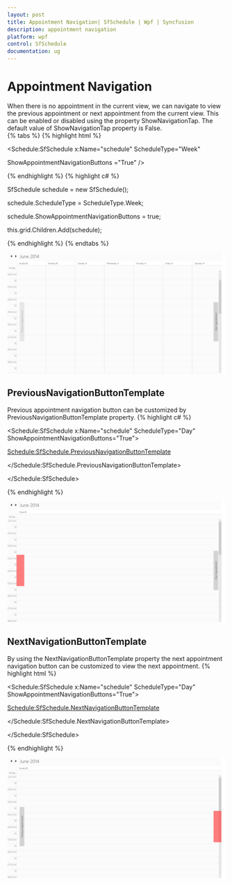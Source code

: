 ```yaml
---
layout: post
title: Appointment Navigation| SfSchedule | Wpf | Syncfusion
description: appointment navigation
platform: wpf
control: SfSchedule
documentation: ug
---
```


# Appointment Navigation

When there is no appointment in the current view, we can navigate to view the previous appointment or next appointment from the current view. This can be enabled or disabled using the property ShowNavigationTap. The default value of ShowNavigationTap property is False.  
{% tabs %}
{% highlight html %}



<Schedule:SfSchedule x:Name="schedule" ScheduleType="Week"

ShowAppointmentNavigationButtons ="True"  /> 


{% endhighlight  %}
{% highlight c# %}





SfSchedule schedule = new SfSchedule();

schedule.ScheduleType = ScheduleType.Week;

schedule.ShowAppointmentNavigationButtons = true;

this.grid.Children.Add(schedule);


{% endhighlight  %}
{% endtabs %}

![](Appointment-Navigation_images/Appointment-Navigation_img1.png)



## PreviousNavigationButtonTemplate 

Previous appointment navigation button can be customized by PreviousNavigationButtonTemplate property.
{% highlight c# %}



<Schedule:SfSchedule x:Name="schedule" ScheduleType="Day" ShowAppointmentNavigationButtons="True">

<Schedule:SfSchedule.PreviousNavigationButtonTemplate>

<DataTemplate>

<Border Height="200" Width="50" Background="Red"/>                </DataTemplate>

</Schedule:SfSchedule.PreviousNavigationButtonTemplate>

</Schedule:SfSchedule>

{% endhighlight  %}

![](Appointment-Navigation_images/Appointment-Navigation_img2.png)



## NextNavigationButtonTemplate

By using the NextNavigationButtonTemplate property the next appointment navigation button can be customized to view the next appointment.
{% highlight html %}



<Schedule:SfSchedule x:Name="schedule" ScheduleType="Day" ShowAppointmentNavigationButtons="True">

<Schedule:SfSchedule.NextNavigationButtonTemplate>                <DataTemplate>

<Border Height="200" Width="50" Background="Red"/>                                </DataTemplate>

</Schedule:SfSchedule.NextNavigationButtonTemplate>

</Schedule:SfSchedule>

{% endhighlight  %}



![](Appointment-Navigation_images/Appointment-Navigation_img3.png)





